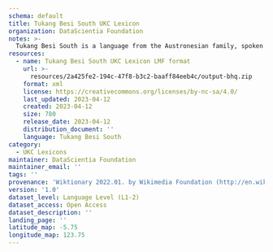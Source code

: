 ```yaml
---
schema: default
title: Tukang Besi South UKC Lexicon
organization: DataScientia Foundation
notes: >-
  Tukang Besi South is a language from the Austronesian family, spoken in Oceania. The UKC Lexicon of Tukang Besi South is represented as a lexico-semantic network. It consists of words, word senses, synsets, as well as sense-level and synset-level relationships.
resources:
  - name: Tukang Besi South UKC Lexicon LMF format
    url: >-
      resources/2a425fe2-194c-47f8-b3c2-baaff84eeb4c/output-bhq.zip
    format: xml
    license: https://creativecommons.org/licenses/by-nc-sa/4.0/
    last_updated: 2023-04-12
    created: 2023-04-12
    size: 780
    release_date: 2023-04-12
    distribution_document: ''
    language: Tukang Besi South
category:
  - UKC Lexicons
maintainer: DataScientia Foundation
maintainer_email: ''
tags: ''
provenance: 'Wiktionary 2022.01. by Wikimedia Foundation (http://en.wiktionary.org); Princeton WordNet 2.1 by Princeton University (https://wordnet.princeton.edu)'
version: '1.0'
dataset_level: Language Level (L1-2)
dataset_access: Open Access
dataset_description: ''
landing_page: ''
latitude_map: -5.75
longitude_map: 123.75
---
```

